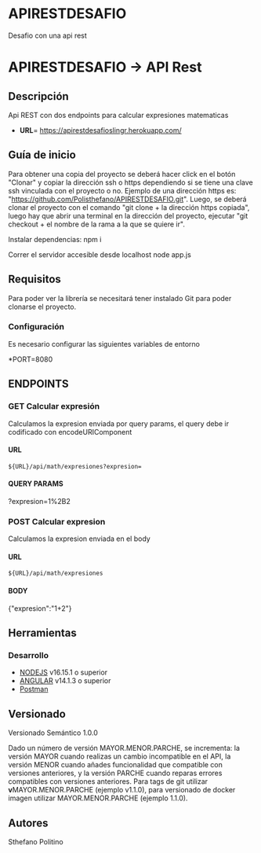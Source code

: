 # APIRESTDESAFIO

Desafio con una api rest

# APIRESTDESAFIO -> API Rest

## Descripción

Api REST con dos endpoints para calcular expresiones matematicas

- **URL**= https://apirestdesafioslingr.herokuapp.com/

## Guía de inicio

Para obtener una copia del proyecto se deberá hacer click en el botón "Clonar" y copiar la dirección ssh o https dependiendo si se tiene una clave ssh vinculada con el proyecto o no. Ejemplo de una dirección https es: "https://github.com/Polisthefano/APIRESTDESAFIO.git". Luego, se deberá clonar el proyecto con el comando "git clone + la dirección https copiada", luego hay que abrir una terminal en la dirección del proyecto, ejecutar "git checkout + el nombre de la rama a la que se quiere ir".

Instalar dependencias:
npm i

Correr el servidor accesible desde localhost
node app.js

## Requisitos

Para poder ver la librería se necesitará tener instalado Git para poder clonarse el proyecto.

### Configuración

Es necesario configurar las siguientes variables de entorno

\*PORT=8080

## ENDPOINTS

### GET Calcular expresión

Calculamos la expresion enviada por query params, el query debe ir codificado con encodeURIComponent

#### URL

```
${URL}/api/math/expresiones?expresion=
```

#### QUERY PARAMS

?expresion=1%2B2

### POST Calcular expresion

Calculamos la expresion enviada en el body

#### URL

```
${URL}/api/math/expresiones
```

#### BODY

{"expresion":"1+2"}

## Herramientas

### Desarrollo

- [NODEJS](https://nodejs.org/es/) v16.15.1 o superior
- [ANGULAR](https://angular.io/) v14.1.3 o superior
- [Postman](https://www.postman.com/)

## Versionado

Versionado Semántico 1.0.0

Dado un número de versión MAYOR.MENOR.PARCHE, se incrementa:
la versión MAYOR cuando realizas un cambio incompatible en el API,
la versión MENOR cuando añades funcionalidad que compatible con versiones anteriores, y
la versión PARCHE cuando reparas errores compatibles con versiones anteriores.
Para tags de git utilizar **v**MAYOR.MENOR.PARCHE (ejemplo v1.1.0), para versionado de docker imagen utilizar MAYOR.MENOR.PARCHE (ejemplo 1.1.0).

## Autores

Sthefano Politino

